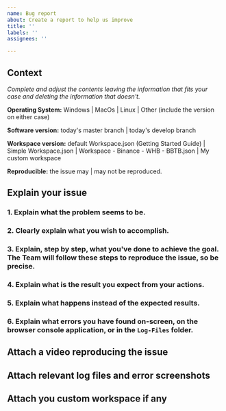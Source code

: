 ```yaml
---
name: Bug report
about: Create a report to help us improve
title: ''
labels: ''
assignees: ''

---
```


## Context

*Complete and adjust the contents leaving the information that fits your case and deleting the information that doesn't.*

**Operating System:** Windows | MacOs | Linux | Other (include the version on either case)

**Software version:** today's master branch | today's develop branch 

**Workspace version:** default Workspace.json (Getting Started Guide) | Simple Workspace.json | Workspace - Binance - WHB - BBTB.json | My custom workspace 

**Reproducible:** the issue may | may not be reproduced.

## Explain your issue

### 1. Explain what the problem seems to be.

### 2. Clearly explain what you wish to accomplish.

### 3. Explain, step by step, what you've done to achieve the goal. The Team will follow these steps to reproduce the issue, so be precise.

### 4. Explain what is the result you expect from your actions.

### 5. Explain what happens instead of the expected results.

### 6. Explain what errors you have found on-screen, on the browser console application, or in the ```Log-Files``` folder.

## Attach a video reproducing the issue

## Attach relevant log files and error screenshots

## Attach you custom workspace if any
